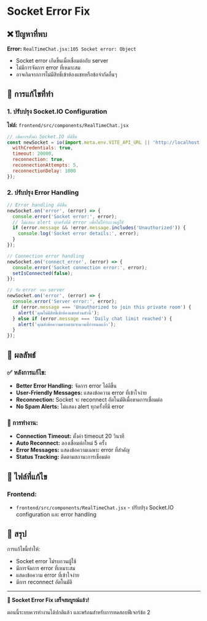 # Socket Error Fix

## ❌ ปัญหาที่พบ

**Error:** `RealTimeChat.jsx:105 Socket error: Object`

- Socket error เกิดขึ้นเมื่อเชื่อมต่อกับ server
- ไม่มีการจัดการ error ที่เหมาะสม
- อาจเกิดจากการไม่มีสิทธิ์เข้าห้องแชทหรือข้อจำกัดอื่นๆ

## 🔧 การแก้ไขที่ทำ

### 1. ปรับปรุง Socket.IO Configuration

**ไฟล์:** `frontend/src/components/RealTimeChat.jsx`

```javascript
// เพิ่มการตั้งค่า Socket.IO ที่ดีขึ้น
const newSocket = io(import.meta.env.VITE_API_URL || 'http://localhost:5000', {
  withCredentials: true,
  timeout: 20000,
  reconnection: true,
  reconnectionAttempts: 5,
  reconnectionDelay: 1000
});
```

### 2. ปรับปรุง Error Handling

```javascript
// Error handling ที่ดีขึ้น
newSocket.on('error', (error) => {
  console.error('Socket error:', error);
  // ไม่แสดง alert ทุกครั้งที่มี error เพื่อไม่ให้รบกวนผู้ใช้
  if (error.message && !error.message.includes('Unauthorized')) {
    console.log('Socket error details:', error);
  }
});

// Connection error handling
newSocket.on('connect_error', (error) => {
  console.error('Socket connection error:', error);
  setIsConnected(false);
});

// รับ error จาก server
newSocket.on('error', (error) => {
  console.error('Server error:', error);
  if (error.message === 'Unauthorized to join this private room') {
    alert('คุณไม่มีสิทธิ์เข้าห้องแชทส่วนตัวนี้');
  } else if (error.message === 'Daily chat limit reached') {
    alert('คุณส่งข้อความครบตามจำนวนที่กำหนดแล้ว');
  }
});
```

## 🎯 ผลลัพธ์

### ✅ หลังการแก้ไข:
- **Better Error Handling:** จัดการ error ได้ดีขึ้น
- **User-Friendly Messages:** แสดงข้อความ error ที่เข้าใจง่าย
- **Reconnection:** Socket จะ reconnect อัตโนมัติเมื่อขาดการเชื่อมต่อ
- **No Spam Alerts:** ไม่แสดง alert ทุกครั้งที่มี error

### 🔧 การทำงาน:
- **Connection Timeout:** ตั้งค่า timeout 20 วินาที
- **Auto Reconnect:** ลองเชื่อมต่อใหม่ 5 ครั้ง
- **Error Messages:** แสดงข้อความเฉพาะ error ที่สำคัญ
- **Status Tracking:** ติดตามสถานะการเชื่อมต่อ

## 📁 ไฟล์ที่แก้ไข

### Frontend:
- `frontend/src/components/RealTimeChat.jsx` - ปรับปรุง Socket.IO configuration และ error handling

## 🎉 สรุป

การแก้ไขนี้ทำให้:
- Socket error ไม่รบกวนผู้ใช้
- มีการจัดการ error ที่เหมาะสม
- แสดงข้อความ error ที่เข้าใจง่าย
- มีการ reconnect อัตโนมัติ

---

**🎉 Socket Error Fix เสร็จสมบูรณ์แล้ว!**

ตอนนี้ระบบควรทำงานได้ปกติแล้ว และพร้อมสำหรับการทดสอบฟีเจอร์ข้อ 2
